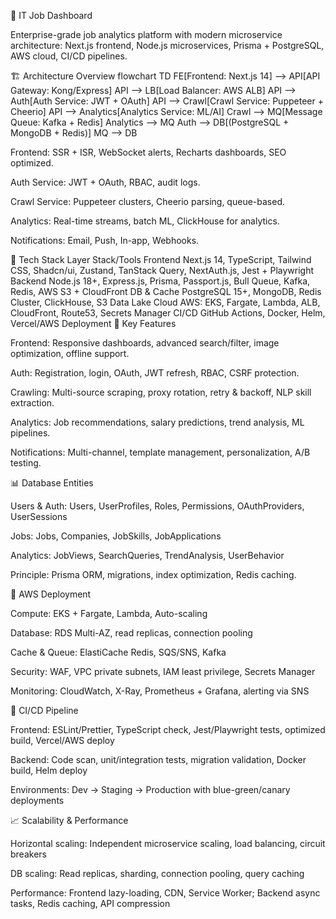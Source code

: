 🚀 IT Job Dashboard

Enterprise-grade job analytics platform with modern microservice architecture: Next.js frontend, Node.js microservices, Prisma + PostgreSQL, AWS cloud, CI/CD pipelines.

🏗️ Architecture Overview
flowchart TD
FE[Frontend: Next.js 14] --> API[API Gateway: Kong/Express]
API --> LB[Load Balancer: AWS ALB]
API --> Auth[Auth Service: JWT + OAuth]
API --> Crawl[Crawl Service: Puppeteer + Cheerio]
API --> Analytics[Analytics Service: ML/AI]
Crawl --> MQ[Message Queue: Kafka + Redis]
Analytics --> MQ
Auth --> DB[(PostgreSQL + MongoDB + Redis)]
MQ --> DB

Frontend: SSR + ISR, WebSocket alerts, Recharts dashboards, SEO optimized.

Auth Service: JWT + OAuth, RBAC, audit logs.

Crawl Service: Puppeteer clusters, Cheerio parsing, queue-based.

Analytics: Real-time streams, batch ML, ClickHouse for analytics.

Notifications: Email, Push, In-app, Webhooks.

🎯 Tech Stack
Layer Stack/Tools
Frontend Next.js 14, TypeScript, Tailwind CSS, Shadcn/ui, Zustand, TanStack Query, NextAuth.js, Jest + Playwright
Backend Node.js 18+, Express.js, Prisma, Passport.js, Bull Queue, Kafka, Redis, AWS S3 + CloudFront
DB & Cache PostgreSQL 15+, MongoDB, Redis Cluster, ClickHouse, S3 Data Lake
Cloud AWS: EKS, Fargate, Lambda, ALB, CloudFront, Route53, Secrets Manager
CI/CD GitHub Actions, Docker, Helm, Vercel/AWS Deployment
🔧 Key Features

Frontend: Responsive dashboards, advanced search/filter, image optimization, offline support.

Auth: Registration, login, OAuth, JWT refresh, RBAC, CSRF protection.

Crawling: Multi-source scraping, proxy rotation, retry & backoff, NLP skill extraction.

Analytics: Job recommendations, salary predictions, trend analysis, ML pipelines.

Notifications: Multi-channel, template management, personalization, A/B testing.

📊 Database Entities

Users & Auth: Users, UserProfiles, Roles, Permissions, OAuthProviders, UserSessions

Jobs: Jobs, Companies, JobSkills, JobApplications

Analytics: JobViews, SearchQueries, TrendAnalysis, UserBehavior

Principle: Prisma ORM, migrations, index optimization, Redis caching.

🚀 AWS Deployment

Compute: EKS + Fargate, Lambda, Auto-scaling

Database: RDS Multi-AZ, read replicas, connection pooling

Cache & Queue: ElastiCache Redis, SQS/SNS, Kafka

Security: WAF, VPC private subnets, IAM least privilege, Secrets Manager

Monitoring: CloudWatch, X-Ray, Prometheus + Grafana, alerting via SNS

🔄 CI/CD Pipeline

Frontend: ESLint/Prettier, TypeScript check, Jest/Playwright tests, optimized build, Vercel/AWS deploy

Backend: Code scan, unit/integration tests, migration validation, Docker build, Helm deploy

Environments: Dev → Staging → Production with blue-green/canary deployments

📈 Scalability & Performance

Horizontal scaling: Independent microservice scaling, load balancing, circuit breakers

DB scaling: Read replicas, sharding, connection pooling, query caching

Performance: Frontend lazy-loading, CDN, Service Worker; Backend async tasks, Redis caching, API compression
